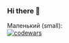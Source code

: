 ### Hi there 👋
Маленький (small):  
[![codewars](https://www.codewars.com/users/Romanov%20Viacheslav/badges/small)](https://www.codewars.com/users/Romanov%20Viacheslav) 

<!--
**RomanovViacheslav/RomanovViacheslav** is a ✨ _special_ ✨ repository because its `README.md` (this file) appears on your GitHub profile.

Here are some ideas to get you started:

- 🔭 I’m currently working on ...
- 🌱 I’m currently learning ...
- 👯 I’m looking to collaborate on ...
- 🤔 I’m looking for help with ...
- 💬 Ask me about ...
- 📫 How to reach me: ...
- 😄 Pronouns: ...
- ⚡ Fun fact: ...
-->
